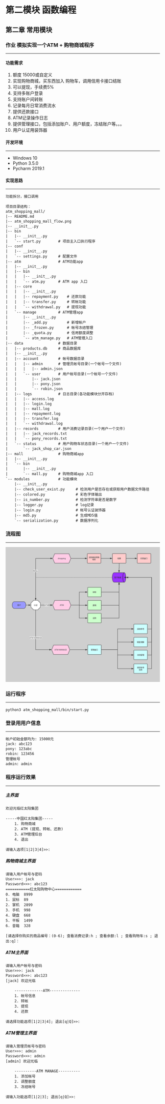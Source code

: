 # 第二模块 函数编程
## 第二章 常用模块

### 作业 模拟实现一个ATM + 购物商城程序
---
#### 功能需求
1. 额度 15000或自定义
2. 实现购物商城，买东西加入 购物车，调用信用卡接口结账
3. 可以提现，手续费5%
4. 支持多账户登录
5. 支持账户间转账
6. 记录每月日常消费流水
7. 提供还款接口
8. ATM记录操作日志
9. 提供管理接口，包括添加账户、用户额度，冻结账户等。。。
10. 用户认证用装饰器

#### 开发环境
___
 - Windows 10
 - Python 3.5.0
 - Pycharm 2019.1


#### 实现思路
___
    功能拆分，接口调用
    
    项目目录结构：
    atm_shopping_mall/
    |-- README.md     
    |-- atm_shopping_mall_flow.png
    |-- __init__.py
    |-- bin                
    |   |-- __init__.py
    |   `-- start.py        # 项目主入口执行程序
    |-- conf              
    |   |-- __init__.py
    |   `-- settings.py     # 配置文件
    |-- atm                 # ATM功能app
    |   |-- __init__.py
    |   |-- bin
    |   |   |-- __init__.py
    |   |   `-- atm.py      # ATM app 入口
    |   |-- core            
    |   |   |-- __init__.py
    |   |   |-- repayment.py    # 还款功能
    |   |   |-- transfer.py     # 转帐功能
    |   |   `-- withdrawal.py   # 提现功能
    |   `-- manage          # ATM管理app
    |       |-- __init__.py
    |       |-- _add.py         # 新增帐户
    |       |-- _frozen.py      # 帐号冻结管理
    |       |-- _quota.py       # 信用额度调整
    |       `-- atm_manage.py   # ATM管理入口
    |-- data                # 数据目录
    |   |-- products.db     # 商品数据库
    |   |-- __init__.py
    |   |-- account         # 帐号数据目录
    |   |   |-- admin       # 管理员帐号目录(一个帐号一个文件)
    |   |   |   |-- admin.json
    |   |   `-- user        # 用户帐号目录(一个帐号一个文件)
    |   |       |-- jack.json
    |   |       |-- pony.json
    |   |       `-- robin.json
    |   |-- logs            # 日志目录(各功能模块分开存档)
    |   |   |-- access.log
    |   |   |-- login.log
    |   |   |-- mall.log
    |   |   |-- repayment.log
    |   |   |-- transfer.log
    |   |   `-- withdrawal.log
    |   |-- records         # 用户消费记录目录(一个用户一个文件)
    |   |   |-- jack_records.txt
    |   |   `-- pony_records.txt
    |   `-- status          # 用户购物车状态目录(一个用户一个文件)
    |       `-- jack_shop_car.json
    |-- mall                # 购物商城app
    |   |-- __init__.py
    |   `-- bin
    |       |-- __init__.py
    |       `-- mall.py     # 购物商城app 入口
    `-- modules             # 功能模块
        |-- __init__.py
        |-- check_user_exist.py     # 检测用户是否存在或获取用户数据文件路径
        |-- colored.py              # 彩色字体输出
        |-- is_number.py            # 检测字符串是否是数字
        |-- logger.py               # log记录
        |-- login.py                # 帐号认证装饰器
        |-- md5.py                  # 生成MD5值
        `-- serialization.py        # 数据序列化
    

### 流程图
---
![ATM+MALL](./atm_shopping_mall_flow.png)

### 运行程序
___
`python3 atm_shopping_mall/bin/start.py`

### 登录用用户信息
___
    帐户初始金额均为: 15000元
    jack: abc123
    pony: 123abc
    robin: 123456
    管理帐号
    admin: admin

### 程序运行效果
---
##### 主界面
    欢迎光临红太阳集团

    -----中国红太阳集团-----
        1. 购物商城
        2. ATM (提现、转帐、还款)
        3. ATM管理后台
        4. 退出
        
    请输入选项[1|2|3|4]>>: 
    
    
##### 购物商城主界面
    请输入用户帐号与密码
    User>>>: jack
    Password>>>: abc123
    ===========红太阳购物中心============
    0. 电脑  8999
    1. 鼠标  89
    2. 掌机  2899
    3. 手机  998
    4. 键盘  668
    5. 平板  1499
    6. 音箱  328
    
    [请选择你购买的商品编号：(0-6); 查看消费记录:h ; 查看余额:l ; 查看购物车:s ; 退出:q]：


##### ATM主界面
    请输入用户帐号与密码
    User>>>: jack
    Password>>>: abc123
    [jack] 欢迎光临
    
        -------------ATM--------------
        1. 帐号信息
        2. 转帐
        3. 提现
        4. 还款
        
    请选择功能选项[1|2|3|4]; 退出[q|Q]>>: 
    
    
##### ATM管理主界面
    请输入管理员帐号与密码
    User>>>: admin
    Password>>>: admin
    [admin] 欢迎光临
    
        ----------ATM MANAGE----------
        1. 添加帐号
        2. 调整额度
        3. 冻结帐号
        
    请输入功能选项[1|2|3]; 退出[q|Q]>>: 